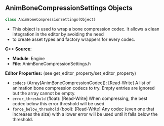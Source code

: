 ## AnimBoneCompressionSettings Objects

```python
class AnimBoneCompressionSettings(Object)
```

* This object is used to wrap a bone compression codec. It allows a clean integration in the editor by avoiding the need
* to create asset types and factory wrappers for every codec.

**C++ Source:**

- **Module**: Engine
- **File**: AnimBoneCompressionSettings.h

**Editor Properties:** (see get_editor_property/set_editor_property)

- ``codecs`` (Array[AnimBoneCompressionCodec]):  [Read-Write] A list of animation bone compression codecs to try. Empty entries are ignored but the array cannot be empty.
- ``error_threshold`` (float):  [Read-Write] When compressing, the best codec below this error threshold will be used.
- ``force_below_threshold`` (bool):  [Read-Write] Any codec (even one that increases the size) with a lower error will be used until it falls below the threshold.

<a id="unreal.AssetMappingTable"></a>
